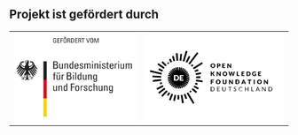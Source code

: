 <div id="funding">
	<h2>Projekt ist gefördert durch</h2>
	<table>
		<tr>
            <td><img class="funding_logo" src="/images/logo-bmbf.svg" alt="Bundesministerium fuer Bildung und Forschung"></td>
            <td><img class="funding_logo" src="/images/logo-okfn.svg" alt="Open Knowledge Foundation Deutschland"></td>
		</tr>
	</table>
</div>

